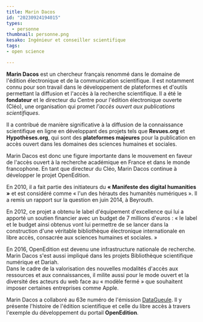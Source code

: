 ```yaml
---
title: Marin Dacos
id: "20230924194015"
types:
  - personne
thumbnail: personne.png
kesako: Ingénieur et conseiller scientifique
tags:
- open science

---
```


**Marin Dacos** est un chercheur français renommé dans le domaine de l'édition électronique et de la communication scientifique. Il est notamment connu pour son travail dans le développement de plateformes et d'outils permettant la diffusion et l'accès à la recherche scientifique. Il a été le **fondateur** et le directeur du Centre pour l'édition électronique ouverte (Cléo), une organisation qui promet *l'accès ouvert aux publications scientifiques*.

Il a contribué de manière significative à la diffusion de la connaissance scientifique en ligne en développant des projets tels que **Revues.org** et **Hypothèses.org**, qui sont des **plateformes majeures** pour la publication en accès ouvert dans les domaines des sciences humaines et sociales. 

Marin Dacos est donc une figure importante dans le mouvement en faveur de l'accès ouvert à la recherche académique en France et dans le monde francophone.
En tant que directeur du Cléo, Marin Dacos continue à développer le projet OpenEdition. 

En 2010, il a fait partie des initiateurs du **« Manifeste des digital humanities »** et est considéré comme « l'un des hérauts des humanités numériques ». Il a remis un rapport sur la question en juin 2014, à Beyrouth.

En 2012, ce projet a obtenu le label d'équipement d'excellence qui lui a apporté un soutien financier avec un budget de 7 millions d'euros : « le label et le budget ainsi obtenus vont lui permettre de se lancer dans la construction d'une véritable bibliothèque électronique internationale en libre accès, consacrée aux sciences humaines et sociales. »

En 2016, OpenEdition est devenu une infrastructure nationale de recherche.
Marin Dacos s'est aussi impliqué dans les projets Bibliothèque scientifique numérique et Dariah.  
Dans le cadre de la valorisation des nouvelles modalités d'accès aux ressources et aux connaissances, il milite aussi pour le mode ouvert et la diversité des acteurs du web face au « modèle fermé » que souhaitent imposer certaines entreprises comme Apple.

Marin Dacos a collaboré au 63e numéro de l'émission <u>DataGueule</u>. Il y présente l'histoire de l'édition scientifique et celle du libre accès à travers l'exemple du développement du portail **OpenEdition**.
